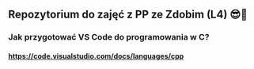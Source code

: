 ## Repozytorium do zajęć z PP ze Zdobim (L4) 😎🤙

### Jak przygotować VS Code do programowania w C?
#### https://code.visualstudio.com/docs/languages/cpp
